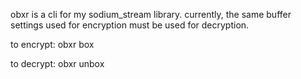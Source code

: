 obxr is a cli for my sodium_stream library. currently, the same buffer settings used for
encryption must be used for decryption.

to encrypt:
obxr box <file>

to decrypt:
obxr unbox <file>
